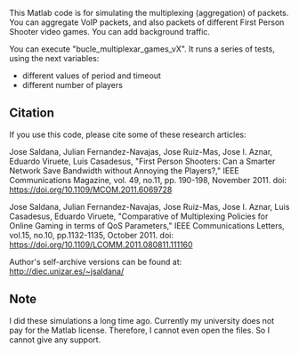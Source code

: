 This Matlab code is for simulating the multiplexing (aggregation) of packets. You can aggregate VoIP packets, and also packets of different First Person Shooter video games. You can add background traffic.

You can execute "bucle_multiplexar_games_vX". It runs a series of tests, using the next variables:

- different values of period and timeout
- different number of players

## Citation
If you use this code, please cite some of these research articles:

Jose Saldana, Julian Fernandez-Navajas, Jose Ruiz-Mas, Jose I. Aznar, Eduardo Viruete, Luis Casadesus, "First Person Shooters: Can a Smarter Network Save Bandwidth without Annoying the Players?," IEEE Communications Magazine, vol. 49, no.11, pp. 190-198, November 2011. doi: https://doi.org/10.1109/MCOM.2011.6069728

Jose Saldana, Julian Fernandez-Navajas, Jose Ruiz-Mas, Jose I. Aznar, Luis Casadesus, Eduardo Viruete, "Comparative of Multiplexing Policies for Online Gaming in terms of QoS Parameters," IEEE Communications Letters, vol.15, no.10, pp.1132-1135, October 2011. doi: https://doi.org/10.1109/LCOMM.2011.080811.111160

Author's self-archive versions can be found at: http://diec.unizar.es/~jsaldana/


## Note
I did these simulations a long time ago. Currently my university does not pay for the Matlab license. Therefore, I cannot even open the files. So I cannot give any support.

